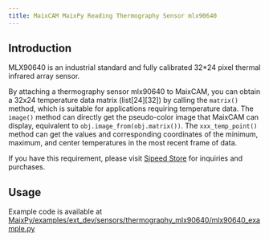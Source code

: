 ```yaml
---
title: MaixCAM MaixPy Reading Thermography Sensor mlx90640
---
```


## Introduction

MLX90640 is an industrial standard and fully calibrated 32*24 pixel thermal infrared array sensor.

By attaching a thermography sensor mlx90640 to MaixCAM, you can obtain a 32x24 temperature data matrix (list[24][32]) by calling the `matrix()` method, which is suitable for applications requiring temperature data. The `image()` method can directly get the pseudo-color image that MaixCAM can display, equivalent to `obj.image_from(obj.matrix())`. The `xxx_temp_point()` method can get the values and corresponding coordinates of the minimum, maximum, and center temperatures in the most recent frame of data.

If you have this requirement, please visit [Sipeed Store](https://wiki.sipeed.com/store.html) for inquiries and purchases.

## Usage

Example code is available at [MaixPy/examples/ext_dev/sensors/thermography_mlx90640/mlx90640_example.py](https://github.com/sipeed/MaixPy/tree/main/examples/ext_dev/sensors/thermography_mlx90640/mlx90640_example.py)
